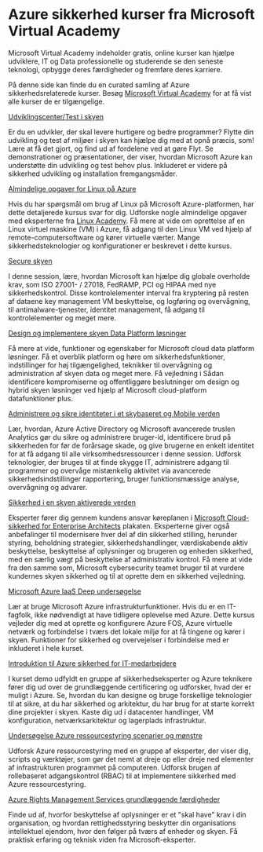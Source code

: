 <properties
   pageTitle="Azure sikkerhed kurser fra Microsoft Virtual Academy | Microsoft Azure"
   description="Denne artikel indeholder en curated samling af Azure sikkerhed relaterede kurser fra Microsoft Virtual Academy.  Microsoft Virtual Academy indeholder gratis, online kurser kan hjælpe udviklere, IT og Data professionelle og studerende se den seneste teknologi, opbygge deres færdigheder og fremføre deres karriere."
   services="security"
   documentationCenter="na"
   authors="TomShinder"
   manager="MBaldwin"
   editor="TomSh"/>

<tags
   ms.service="security"
   ms.devlang="na"
   ms.topic="article"
   ms.tgt_pltfrm="na"
   ms.workload="na"
   ms.date="08/09/2016"
   ms.author="terrylan"/>

# <a name="azure-security-courses-from-microsoft-virtual-academy"></a>Azure sikkerhed kurser fra Microsoft Virtual Academy

Microsoft Virtual Academy indeholder gratis, online kurser kan hjælpe udviklere, IT og Data professionelle og studerende se den seneste teknologi, opbygge deres færdigheder og fremføre deres karriere.

På denne side kan finde du en curated samling af Azure sikkerhedsrelaterede kurser. Besøg [Microsoft Virtual Academy](https://mva.microsoft.com/) for at få vist alle kurser de er tilgængelige.

[Udviklingscenter/Test i skyen](https://mva.microsoft.com/en-us/training-courses/devtest-in-the-cloud-16274?l=9aAijd7LC_2005190311)

Er du en udvikler, der skal levere hurtigere og bedre programmer? Flytte din udvikling og test af miljøer i skyen kan hjælpe dig med at opnå præcis, som! Lære at få det gjort, og find ud af fordelene ved at gøre Flyt. Se demonstrationer og præsentationer, der viser, hvordan Microsoft Azure kan understøtte din udvikling og test behov plus. Inkluderet er videre på sikkerhed udvikling og installation fremgangsmåder.

[Almindelige opgaver for Linux på Azure](https://mva.microsoft.com/en-us/training-courses/common-tasks-for-linux-on-azure-16191?l=J0Hvb7qJC_1204668937)

Hvis du har spørgsmål om brug af Linux på Microsoft Azure-platformen, har dette detaljerede kursus svar for dig. Udforske nogle almindelige opgaver med eksperterne fra [Linux Academy](https://linuxacademy.com/). Få mere at vide om oprettelse af en Linux virtuel maskine (VM) i Azure, få adgang til den Linux VM ved hjælp af remote-computersoftware og kører virtuelle værter. Mange sikkerhedsteknologier og konfigurationer er beskrevet i dette kursus.

[Secure skyen](https://mva.microsoft.com/en-us/training-courses/secure-the-cloud-14037?l=lQIkkst0B_5300115881)

I denne session, lære, hvordan Microsoft kan hjælpe dig globale overholde krav, som ISO 27001- / 27018, FedRAMP, PCI og HIPAA med nye sikkerhedskontrol. Disse kontrolelementer interval fra kryptering på resten af dataene key management VM beskyttelse, og logføring og overvågning, til antimalware-tjenester, identitet management, få adgang til kontrolelementer og meget mere.

[Design og implementere skyen Data Platform løsninger](https://mva.microsoft.com/en-us/training-courses/design-and-implement-cloud-data-platform-solutions-15711?l=jbCdW0j1B_3005244527)

Få mere at vide, funktioner og egenskaber for Microsoft cloud data platform løsninger. Få et overblik platform og høre om sikkerhedsfunktioner, indstillinger for høj tilgængelighed, teknikker til overvågning og administration af skyen data og meget mere. Få vejledning i Sådan identificere kompromiserne og offentliggøre beslutninger om design og hybrid skyen løsninger ved hjælp af Microsoft cloud-platform datafunktioner plus.

[Administrere og sikre identiteter i et skybaseret og Mobile verden](https://mva.microsoft.com/en-us/training-courses/manage-and-secure-identities-in-a-cloud-and-mobile-world-14013?l=GIJ2GcvrB_405192797)

Lær, hvordan, Azure Active Directory og Microsoft avancerede truslen Analytics gør du sikre og administrere bruger-id, identificere brud på sikkerheden for før de forårsage skade, og give brugerne en enkelt identitet for at få adgang til alle virksomhedsressourcer i denne session. Udforsk teknologier, der bruges til at finde skygge IT, administrere adgang til programmer og overvåge mistænkelig aktivitet via avancerede sikkerhedsindstillinger rapportering, bruger funktionsmæssige analyse, overvågning og advarer.

[Sikkerhed i en skyen aktiverede verden](https://mva.microsoft.com/en-us/training-courses/security-in-a-cloudenabled-world-12725?l=CfLHobAcB_3904300474)

Eksperter fører dig gennem kundens ansvar køreplanen i [Microsoft Cloud-sikkerhed for Enterprise Architects](http://www.microsoft.com/download/48121) plakaten. Eksperterne giver også anbefalinger til modernisere hver del af din sikkerhed stilling, herunder styring, beholdning strategier, sikkerhedshandlinger, værdiskabende aktiv beskyttelse, beskyttelse af oplysninger og brugeren og enheden sikkerhed, med en særlig vægt på beskyttelse af administrativ kontrol. Få mere at vide fra den samme som, Microsoft cybersecurity teamet bruger til at vurdere kundernes skyen sikkerhed og til at oprette dem en sikkerhed vejledning.

[Microsoft Azure IaaS Deep undersøgelse](https://mva.microsoft.com/en-us/training-courses/microsoft-azure-iaas-deep-dive-14339?l=PtppYVQgB_8300115888)

Lær at bruge Microsoft Azure infrastrukturfunktioner. Hvis du er en IT-fagfolk, ikke nødvendigt at have tidligere oplevelse med Azure. Dette kursus vejleder dig med at oprette og konfigurere Azure FOS, Azure virtuelle netværk og forbindelse i tværs det lokale miljø for at få tingene og kører i skyen. Funktioner for sikkerhed og overvejelser i forbindelse med er inkluderet i hele kurset.

[Introduktion til Azure sikkerhed for IT-medarbejdere](https://mva.microsoft.com/training-courses/getting-started-with-azure-security-for-the-it-professional-11165?l=HfHzCXSAB_7404300474)

I kurset demo udfyldt en gruppe af sikkerhedseksperter og Azure teknikere fører dig ud over de grundlæggende certificering og udforsker, hvad der er muligt i Azure. Se, hvordan du kan designe og bruge forskellige teknologier til at sikre, at du har sikkerhed og arkitektur, du har brug for at starte korrekt dine projekter i skyen. Kaste dig ud i datacenter handlinger, VM konfiguration, netværksarkitektur og lagerplads infrastruktur.

[Undersøgelse Azure ressourcestyring scenarier og mønstre](https://mva.microsoft.com/en-us/training-courses/deep-dive-into-azure-resource-manager-scenarios-and-patterns-13793?l=i1m06ZJYB_7001937557)

Udforsk Azure ressourcestyring med en gruppe af eksperter, der viser dig, scripts og værktøjer, som gør det nemt at dreje op eller dreje ned elementer af infrastrukturen programmet på computeren. Udforsk brugen af rollebaseret adgangskontrol (RBAC) til at implementere sikkerhed med Azure ressourcestyring.

[Azure Rights Management Services grundlæggende færdigheder](https://mva.microsoft.com/en-us/training-courses/azure-rights-management-services-core-skills-10500?l=QLoxMwuCB_1805094681)

Finde ud af, hvorfor beskyttelse af oplysninger er et "skal have" krav i din organisation, og hvordan rettighedsstyring beskytter din organisations intellektuel ejendom, hvor den følger på tværs af enheder og skyen. Få praktisk erfaring og teknisk viden fra Microsoft-eksperter.
